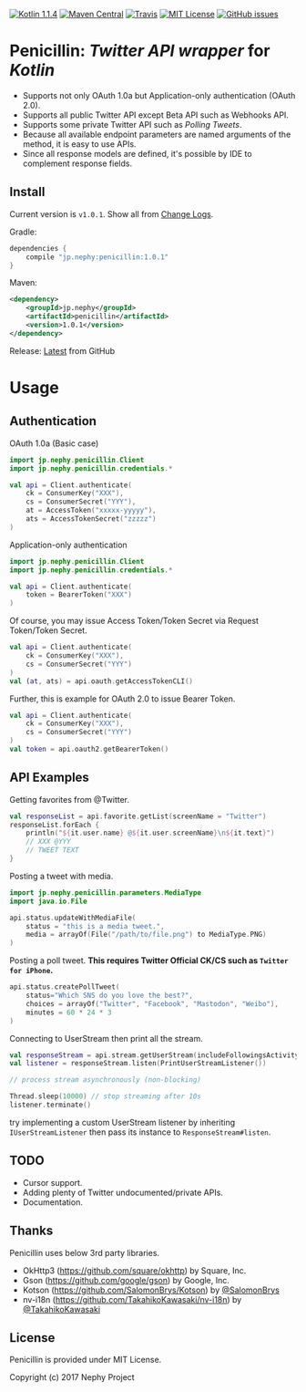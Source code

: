 [![Kotlin 1.1.4](https://img.shields.io/badge/Kotlin-1.1.4-blue.svg)](http://kotlinlang.org)
[![Maven Central](https://img.shields.io/maven-central/v/jp.nephy/penicillin.svg)](https://search.maven.org/#search%7Cga%7C1%7Cg%3A%22jp.nephy.penicillin%22)
[![Travis](https://img.shields.io/travis/NephyProject/Penicillin.svg)](https://travis-ci.org/NephyProject/Penicillin/builds)
[![MIT License](https://img.shields.io/github/license/NephyProject/Penicillin.svg)](https://github.com/NephyProject/Penicillin/blob/master/LICENSE)
[![GitHub issues](https://img.shields.io/github/issues/NephyProject/Penicillin.svg)](https://github.com/NephyProject/Penicillin/issues)

Penicillin: *Twitter* *API* *wrapper* for *Kotlin*
===========================

- Supports not only OAuth 1.0a but Application-only authentication (OAuth 2.0).
- Supports all public Twitter API except Beta API such as Webhooks API.
- Supports some private Twitter API such as *Polling* *Tweets*.
- Because all available endpoint parameters are named arguments of the method, it is easy to use APIs.
- Since all response models are defined, it's possible by IDE to complement response fields.

Install
-------
Current version is `v1.0.1`. Show all from [Change Logs](https://github.com/NephyProject/Penicillin/blob/master/CHANGELOG.md).

Gradle:
```groovy
dependencies {
    compile "jp.nephy:penicillin:1.0.1"
}
```

Maven:
```xml
<dependency>
    <groupId>jp.nephy</groupId>
    <artifactId>penicillin</artifactId>
    <version>1.0.1</version>
</dependency>
```

Release: [Latest](https://github.com/NephyProject/Penicillin/releases/latest) from GitHub

Usage
=====

Authentication
-------------
OAuth 1.0a (Basic case)
```kotlin
import jp.nephy.penicillin.Client
import jp.nephy.penicillin.credentials.*

val api = Client.authenticate(
    ck = ConsumerKey("XXX"),
    cs = ConsumerSecret("YYY"),
    at = AccessToken("xxxxx-yyyyy"),
    ats = AccessTokenSecret("zzzzz")
)
```

Application-only authentication
```kotlin
import jp.nephy.penicillin.Client
import jp.nephy.penicillin.credentials.*

val api = Client.authenticate(
    token = BearerToken("XXX")
)
```

Of course, you may issue Access Token/Token Secret via Request Token/Token Secret.
```kotlin
val api = Client.authenticate(
    ck = ConsumerKey("XXX"),
    cs = ConsumerSecret("YYY")
)
val (at, ats) = api.oauth.getAccessTokenCLI()
```

Further, this is example for OAuth 2.0 to issue Bearer Token.
```kotlin
val api = Client.authenticate(
    ck = ConsumerKey("XXX"),
    cs = ConsumerSecret("YYY")
)
val token = api.oauth2.getBearerToken()
```

API Examples
-------------
Getting favorites from @Twitter.
```kotlin
val responseList = api.favorite.getList(screenName = "Twitter")
responseList.forEach {
    println("${it.user.name} @${it.user.screenName}\n${it.text}")
    // XXX @YYY
    // TWEET TEXT
}
```


Posting a tweet with media.
```kotlin
import jp.nephy.penicillin.parameters.MediaType
import java.io.File

api.status.updateWithMediaFile(
    status = "this is a media tweet.",
    media = arrayOf(File("/path/to/file.png") to MediaType.PNG)
)
```


Posting a poll tweet. **This requires Twitter Official CK/CS such as `Twitter for iPhone`.**
```kotlin
api.status.createPollTweet(
    status="Which SNS do you love the best?",
    choices = arrayOf("Twitter", "Facebook", "Mastodon", "Weibo"),
    minutes = 60 * 24 * 3
)
```


Connecting to UserStream then print all the stream.
```kotlin
val responseStream = api.stream.getUserStream(includeFollowingsActivity = true)
val listener = responseStream.listen(PrintUserStreamListener())

// process stream asynchronously (non-blocking)

Thread.sleep(10000) // stop streaming after 10s
listener.terminate()
```
try implementing a custom UserStream listener by inheriting `IUserStreamListener` then pass its instance to `ResponseStream#listen`.


TODO
-------
- Cursor support.
- Adding plenty of Twitter undocumented/private APIs.
- Documentation.


Thanks
---------
Penicillin uses below 3rd party libraries.
- OkHttp3 (https://github.com/square/okhttp) by Square, Inc.
- Gson (https://github.com/google/gson) by Google, Inc.
- Kotson (https://github.com/SalomonBrys/Kotson) by [@SalomonBrys](https://github.com/SalomonBrys)
- nv-i18n (https://github.com/TakahikoKawasaki/nv-i18n) by [@TakahikoKawasaki](https://github.com/TakahikoKawasaki)


License
---------
Penicillin is provided under MIT License.  

Copyright (c) 2017 Nephy Project
